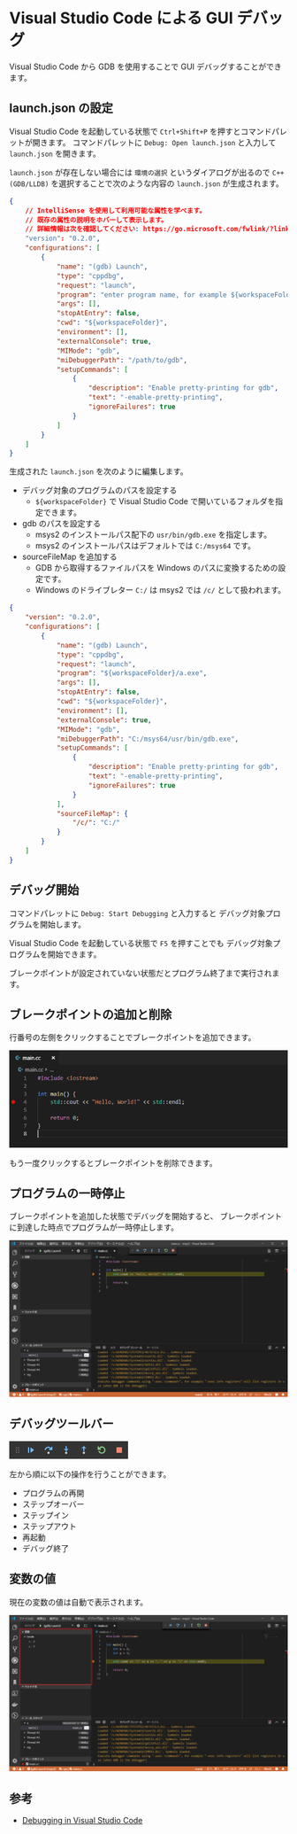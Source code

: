# Visual Studio Code による GUI デバッグ

Visual Studio Code から GDB を使用することで GUI デバッグすることができます。

## launch.json の設定

Visual Studio Code を起動している状態で `Ctrl+Shift+P` を押すとコマンドパレットが開きます。
コマンドパレットに `Debug: Open launch.json` と入力して `launch.json` を開きます。

`launch.json` が存在しない場合には `環境の選択` というダイアログが出るので
`C++ (GDB/LLDB)` を選択することで次のような内容の `launch.json` が生成されます。

```json
{
    // IntelliSense を使用して利用可能な属性を学べます。
    // 既存の属性の説明をホバーして表示します。
    // 詳細情報は次を確認してください: https://go.microsoft.com/fwlink/?linkid=830387
    "version": "0.2.0",
    "configurations": [
        {
            "name": "(gdb) Launch",
            "type": "cppdbg",
            "request": "launch",
            "program": "enter program name, for example ${workspaceFolder}/a.exe",
            "args": [],
            "stopAtEntry": false,
            "cwd": "${workspaceFolder}",
            "environment": [],
            "externalConsole": true,
            "MIMode": "gdb",
            "miDebuggerPath": "/path/to/gdb",
            "setupCommands": [
                {
                    "description": "Enable pretty-printing for gdb",
                    "text": "-enable-pretty-printing",
                    "ignoreFailures": true
                }
            ]
        }
    ]
}
```

生成された `launch.json` を次のように編集します。

- デバッグ対象のプログラムのパスを設定する
    - `${workspaceFolder}` で Visual Studio Code で開いているフォルダを指定できます。
- gdb のパスを設定する
    - msys2 のインストールパス配下の `usr/bin/gdb.exe` を指定します。
    - msys2 のインストールパスはデフォルトでは `C:/msys64` です。
- sourceFileMap を追加する
    - GDB から取得するファイルパスを Windows のパスに変換するための設定です。
    - Windows のドライブレター `C:/` は msys2 では `/c/` として扱われます。

```json hl_lines="8 15 23 24 25"
{
    "version": "0.2.0",
    "configurations": [
        {
            "name": "(gdb) Launch",
            "type": "cppdbg",
            "request": "launch",
            "program": "${workspaceFolder}/a.exe",
            "args": [],
            "stopAtEntry": false,
            "cwd": "${workspaceFolder}",
            "environment": [],
            "externalConsole": true,
            "MIMode": "gdb",
            "miDebuggerPath": "C:/msys64/usr/bin/gdb.exe",
            "setupCommands": [
                {
                    "description": "Enable pretty-printing for gdb",
                    "text": "-enable-pretty-printing",
                    "ignoreFailures": true
                }
            ],
            "sourceFileMap": {
                "/c/": "C:/"
            }
        }
    ]
}
```

## デバッグ開始

コマンドパレットに `Debug: Start Debugging` と入力すると
デバッグ対象プログラムを開始します。

Visual Studio Code を起動している状態で `F5` を押すことでも
デバッグ対象プログラムを開始できます。

ブレークポイントが設定されていない状態だとプログラム終了まで実行されます。

## ブレークポイントの追加と削除

行番号の左側をクリックすることでブレークポイントを追加できます。

![ブレークポイントを追加した画面](img/debug_vscode_breakpoint_add.png)

もう一度クリックするとブレークポイントを削除できます。

## プログラムの一時停止

ブレークポイントを追加した状態でデバッグを開始すると、
ブレークポイントに到達した時点でプログラムが一時停止します。

![ブレークポイントで一時停止している画面](img/debug_vscode_breakpoint_pause.png)

## デバッグツールバー

![デバッグツールバー](img/debug_vscode_debug_toolbar.png)

左から順に以下の操作を行うことができます。

- プログラムの再開
- ステップオーバー
- ステップイン
- ステップアウト
- 再起動
- デバッグ終了

## 変数の値

現在の変数の値は自動で表示されます。

![変数の値](img/debug_vscode_print_variable_values.png)

## 参考

- [Debugging in Visual Studio Code]

[Debugging in Visual Studio Code]: https://code.visualstudio.com/docs/editor/debugging
